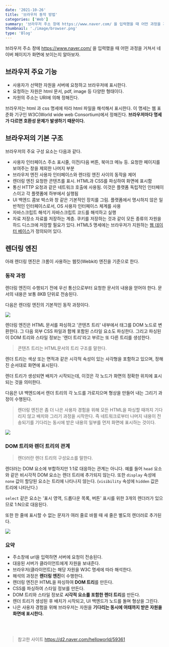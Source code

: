 ```yaml
---
date: '2021-10-26'
title: '브라우저 동작 방법'
categories: ['Web']
summary: '브라우저 주소 창에 https://www.naver.com/ 을 입력했을 때 어떤 과정을 거쳐서 네이버 페이지가 화면에 보이는지 알아보자.'
thumbnail: './image/browser.png'
type: 'Blog'
---
```


브라우저 주소 창에 https://www.naver.com/ 을 입력했을 때 어떤 과정을 거쳐서 네이버 페이지가 화면에 보이는지 알아보자.

## 브라우저 주요 기능

- 사용자가 선택한 자원을 서버에 요청하고 브라우저에 표시한다.
- 요청하는 자원은 html 문서, pdf, image 등 다양한 형태이다.
- 자원의 주소는 URI에 의해 정해진다.

브라우저는 html 과 css 명세에 따라 html 파일을 해석해서 표시한다.
이 명세는 웹 표준화 기구인 W3C(World wide web Consortium)에서 정해진다.
**브라우저마다 명세가 다르면 호환성 문제가 발생하기 때문이다.**

## 브라우저의 기본 구조

브라우저의 주요 구성 요소는 다음과 같다.

- 사용자 인터페이스
  주소 표시줄, 이전/다음 버튼, 북마크 메뉴 등. 요청한 페이지를 보여주는 창을 제외한 나머지 부분
- 브라우저 엔진
  사용자 인터페이스와 렌더링 엔진 사이의 동작을 제어
- 렌더링 엔진
  요청한 콘텐츠를 표시. HTML과 CSS를 파싱하여 화면에 표시함
- 통신
  HTTP 요청과 같은 네트워크 호출에 사용됨. 이것은 플랫폼 독립적인 인터페이스이고 각 플랫폼에 하부에서 실행됨
- UI 백엔드
  콤보 박스와 창 같은 기본적인 장치를 그림. 플랫폼에서 명시하지 않은 일반적인 인터페이스로서, OS 사용자 인터페이스 체계를 사용
- 자바스크립트 해석기
  자바스크립트 코드를 해석하고 실행
- 자료 저장소
  자료를 저장하는 계층. 쿠키를 저장하는 것과 같이 모든 종류의 자원을 하드 디스크에 저장할 필요가 있다. HTML5 명세에는 브라우저가 지원하는 [웹 데이터 베이스](http://www.html5rocks.com/en/features/storage)가 정의되어 있다.

## 렌더링 엔진

아래 렌더링 엔진은 크롬이 사용하는 웹킷(Webkit) 엔진을 기준으로 한다.

### 동작 과정

렌더링 엔진이 수행되기 전에 우선 통신으로부터 요청한 문서의 내용을 얻어야 한다. 문서의 내용은 보통 8KB 단위로 전송된다.

다음은 렌더링 엔진의 기본적인 동작 과정이다.

![](https://images.velog.io/images/jun_/post/de6aca2b-33be-4b11-a397-d1fd3ae76c0e/%E1%84%89%E1%85%B3%E1%84%8F%E1%85%B3%E1%84%85%E1%85%B5%E1%86%AB%E1%84%89%E1%85%A3%E1%86%BA%202021-10-26%20%E1%84%8B%E1%85%A9%E1%84%92%E1%85%AE%208.33.01.png)

렌더링 엔진은 HTML 문서를 파싱하고 '콘텐츠 트리' 내부에서 태그를 DOM 노드로 변환한다. 그 다음 외부 CSS 파일과 함께 포함된 스타일 요소도 파싱한다. 그리고 파싱된 이 DOM 트리와 스타일 정보는 '렌더 트리'라고 부르는 또 다른 트리를 생성한다.

> 콘텐츠 트리는 HTML문서의 트리 구조를 말한다.

렌더 트리는 색상 또는 면적과 같은 시각적 속성이 있는 사각형을 포함하고 있으며, 정해진 순서대로 화면에 표시된다.

렌더 트리가 생성되면 배치가 시작되는데, 이것은 각 노드가 화면의 정확한 위치에 표시되는 것을 의미한다.

다음은 UI 백엔드에서 렌더 트리의 각 노드를 가로지으며 형상을 만들어 내는 그리기 과정이 수행된다.

> 렌더링 엔진은 좀 더 나은 사용자 경험을 위해 모든 HTML을 파싱할 때까지 기다리지 않고 배치와 그리기 과정을 시작한다. 즉 네트워크로부터 나머지 내용이 전송되기를 기다리는 동시에 받은 내용의 일부를 먼저 화면에 표시하는 것이다.

![](https://images.velog.io/images/jun_/post/8a2e9542-0250-4a0c-8dda-440c0cb9bb82/%E1%84%89%E1%85%B3%E1%84%8F%E1%85%B3%E1%84%85%E1%85%B5%E1%86%AB%E1%84%89%E1%85%A3%E1%86%BA%202021-10-26%20%E1%84%8B%E1%85%A9%E1%84%92%E1%85%AE%208.43.00.png)

### DOM 트리와 렌더 트리의 관계

> 렌더러란 렌더 트리의 구성요소를 말한다.

렌더러는 DOM 요소에 부합하지만 1:1로 대응하는 관계는 아니다. 예를 들어 `head` 요소와 같은 비시각적 DOM 요소는 렌더 트리에 추가되지 않는다. 또한 `display` 속성에 `none` 값이 할당된 요소는 트리에 나타나지 않는다. (`visibility` 속성에 `hidden` 값은 트리에 나타난다.)

`select` 같은 요소는 '표시 영역, 드롭다운 목록, 버튼' 표시를 위한 3개의 렌더러가 있으므로 1:N으로 대응된다.

또한 한 줄에 표시할 수 없는 문자가 여러 줄로 바뀔 때 새 줄은 별도의 렌더러로 추가된다.

![](https://images.velog.io/images/jun_/post/f4b117ed-6267-4a84-85ab-14c21a11311c/%E1%84%89%E1%85%B3%E1%84%8F%E1%85%B3%E1%84%85%E1%85%B5%E1%86%AB%E1%84%89%E1%85%A3%E1%86%BA%202021-10-26%20%E1%84%8B%E1%85%A9%E1%84%92%E1%85%AE%208.43.35.png)

### 요약

- 주소창에 url을 입력하면 서버에 요청이 전송된다.
- 대응된 서버가 클라이언트에게 자원을 보내준다.
- 브라우저(클라이언트)는 해당 자원을 W3C 명세에 따라 해석한다.
- 해석의 과정은 **렌더링 엔진**이 수행한다.
- 렌더링 엔진은 HTML을 파싱하여 **DOM 트리**를 만든다.
- CSS를 파싱하여 스타일 정보를 만든다.
- DOM 트리와 스타일 정보로 **시각적 요소를 포함한 렌더 트리**를 만든다.
- 렌더 트리가 생성된 후 배치가 시작되고, UI 백엔드가 노드를 돌며 형상을 그린다.
- 나은 사용자 경험을 위해 브라우저는 자원을 **기다리는 동시에 여태까지 받은 자원을 화면에 표시한다.**

<br />
<br />

> 참고한 사이트
> https://d2.naver.com/helloworld/59361
